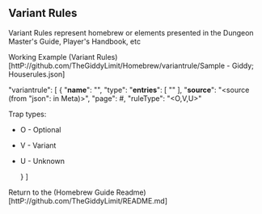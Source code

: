 ## Variant Rules

Variant Rules represent homebrew or elements presented in the Dungeon Master's Guide, Player's Handbook, etc 





Working Example (Variant Rules)[httP://github.com/TheGiddyLimit/Homebrew/variantrule/Sample - Giddy; Houserules.json]


"variantrule": [
	{
		"**name**": "<name of the rule>",
		"type": 
		"**entries**": [
			"<standard text formating>"
		],
		"**source**": "<source (from "json": in Meta)>",
		"page": #,
		"ruleType": "<O,V,U>"

Trap types:
- O - Optional
- V - Variant 
- U - Unknown

	}
]

Return to the (Homebrew Guide Readme)[httP://github.com/TheGiddyLimit/README.md]